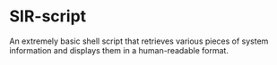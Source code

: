 # SIR-script
An extremely basic shell script that retrieves various pieces of system information and displays them in a human-readable format.
